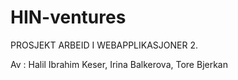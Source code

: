 # HIN-ventures

PROSJEKT ARBEID I WEBAPPLIKASJONER 2.

Av : Halil Ibrahim Keser, Irina Balkerova, Tore Bjerkan
